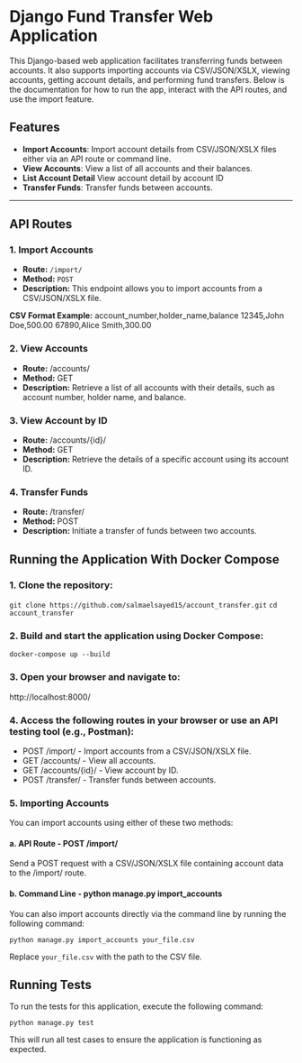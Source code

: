 # Django Fund Transfer Web Application

This Django-based web application facilitates transferring funds between accounts. It also supports importing accounts via CSV/JSON/XSLX, viewing accounts, getting account details, and performing fund transfers. Below is the documentation for how to run the app, interact with the API routes, and use the import feature.

## Features

- **Import Accounts**: Import account details from CSV/JSON/XSLX files either via an API route or command line.
- **View Accounts**: View a list of all accounts and their balances.
- **List Account Detail** View account detail by account ID
- **Transfer Funds**: Transfer funds between accounts.

---

## API Routes

### 1. Import Accounts
- **Route:** `/import/`  
- **Method:** `POST`  
- **Description:** This endpoint allows you to import accounts from a CSV/JSON/XSLX file.

**CSV Format Example:**
account_number,holder_name,balance
12345,John Doe,500.00
67890,Alice Smith,300.00

### 2. View Accounts
- **Route:** /accounts/
- **Method:** GET
- **Description:** Retrieve a list of all accounts with their details, such as account number, holder name, and balance.

### 3. View Account by ID
- **Route:** /accounts/{id}/
- **Method:** GET
- **Description:** Retrieve the details of a specific account using its account ID.

### 4. Transfer Funds
- **Route:** /transfer/
- **Method:** POST
- **Description:** Initiate a transfer of funds between two accounts.


## Running the Application With Docker Compose
### 1. Clone the repository:

`git clone https://github.com/salmaelsayed15/account_transfer.git`
`cd account_transfer`

### 2. Build and start the application using Docker Compose:

`docker-compose up --build`

### 3. Open your browser and navigate to:

http://localhost:8000/

### 4. Access the following routes in your browser or use an API testing tool (e.g., Postman):
- POST /import/ - Import accounts from a CSV/JSON/XSLX file.
- GET /accounts/ - View all accounts.
- GET /accounts/{id}/ - View account by ID.
- POST /transfer/ - Transfer funds between accounts.

### 5. Importing Accounts
You can import accounts using either of these two methods:

#### a. API Route - POST /import/

Send a POST request with a CSV/JSON/XSLX file containing account data to the /import/ route.


#### b. Command Line - python manage.py import_accounts

You can also import accounts directly via the command line by running the following command:

`python manage.py import_accounts your_file.csv`

Replace `your_file.csv` with the path to the CSV file.

## Running Tests
To run the tests for this application, execute the following command:

`python manage.py test`

This will run all test cases to ensure the application is functioning as expected.

